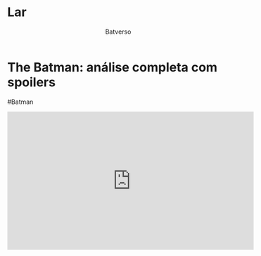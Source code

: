 # Lar
<body> <header>Batverso</header> <h1>The Batman: análise completa com spoilers</h1> <p>#Batman </p> <iframe width="560" height="315" src="https://youtu.be/UfTnBwRGUlU?si=ttTGFZjeQltM0Wxg title="YouTube video player" frameborder="0" allow="accelerometer; autoplay; clipboard-write; encrypted-media; gyroscope; picture-in-picture; web-share" referrerpolicy="strict-origin-when-cross-origin" allowfullscreen></iframe> <body>
